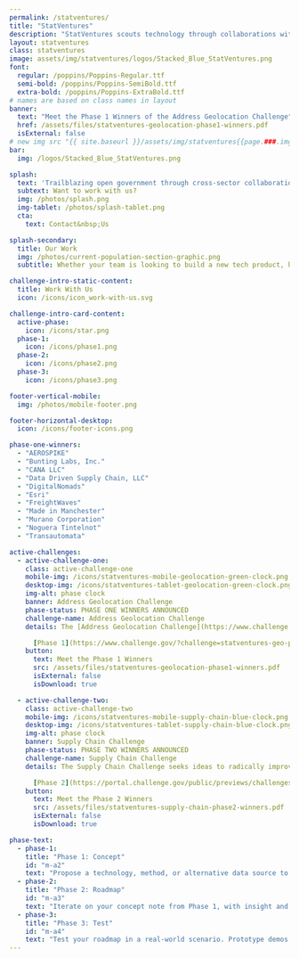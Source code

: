```yaml
---
permalink: /statventures/
title: "StatVentures"
description: "StatVentures scouts technology through collaborations with innovators outside of government to ensure the U.S. Census Bureau continues to provide the highest quality data."
layout: statventures
class: statventures
image: assets/img/statventures/logos/Stacked_Blue_StatVentures.png
font:
  regular: /poppins/Poppins-Regular.ttf
  semi-bold: /poppins/Poppins-SemiBold.ttf
  extra-bold: /poppins/Poppins-ExtraBold.ttf
# names are based on class names in layout
banner:
  text: "Meet the Phase 1 Winners of the Address Geolocation Challenge"
  href: /assets/files/statventures-geolocation-phase1-winners.pdf
  isExternal: false
# new img src "{{ site.baseurl }}/assets/img/statventures{{page.###.img/icon}}"
bar:
  img: /logos/Stacked_Blue_StatVentures.png

splash:
  text: 'Trailblazing open government through cross-sector collaboration, design, and technology.'
  subtext: Want to work with us?
  img: /photos/splash.png
  img-tablet: /photos/splash-tablet.png
  cta:
    text: Contact&nbsp;Us

splash-secondary:
  title: Our Work
  img: /photos/current-population-section-graphic.png
  subtitle: Whether your team is looking to build a new tech product, hire new talent, or integrate design thinking into your process, COIL has a program that can help you do it.

challenge-intro-static-content:
  title: Work With Us
  icon: /icons/icon_work-with-us.svg

challenge-intro-card-content:
  active-phase:
    icon: /icons/star.png
  phase-1:
    icon: /icons/phase1.png
  phase-2:
    icon: /icons/phase2.png
  phase-3:
    icon: /icons/phase3.png

footer-vertical-mobile:
  img: /photos/mobile-footer.png

footer-horizontal-desktop:
  icon: /icons/footer-icons.png

phase-one-winners:
  - "AEROSPIKE"
  - "Bunting Labs, Inc."
  - "CANA LLC"
  - "Data Driven Supply Chain, LLC"
  - "DigitalNomads"
  - "Esri"
  - "FreightWaves"
  - "Made in Manchester"
  - "Murano Corporation"
  - "Noguera Tintelnot"
  - "Transautomata"

active-challenges:
  - active-challenge-one:
    class: active-challenge-one
    mobile-img: /icons/statventures-mobile-geolocation-green-clock.png
    desktop-img: /icons/statventures-tablet-geolocation-green-clock.png
    img-alt: phase clock
    banner: Address Geolocation Challenge
    phase-status: PHASE ONE WINNERS ANNOUNCED
    challenge-name: Address Geolocation Challenge
    details: The [Address Geolocation Challenge](https://www.challenge.gov/?challenge=statventures-geo-phase1) seeks to innovate the ways the Census Bureau geolocates residential addresses, especially in rural and remote locations.<br><br>

      [Phase 1](https://www.challenge.gov/?challenge=statventures-geo-phase1) winners have been announced. [Subscribe](https://public.govdelivery.com/accounts/USCENSUS/signup/38054) to be notified when Phase 2 launches in September 2024.
    button:
      text: Meet the Phase 1 Winners
      src: /assets/files/statventures-geolocation-phase1-winners.pdf
      isExternal: false
      isDownload: true

  - active-challenge-two:
    class: active-challenge-two
    mobile-img: /icons/statventures-mobile-supply-chain-blue-clock.png
    desktop-img: /icons/statventures-tablet-supply-chain-blue-clock.png
    img-alt: phase clock
    banner: Supply Chain Challenge
    phase-status: PHASE TWO WINNERS ANNOUNCED
    challenge-name: Supply Chain Challenge
    details: The Supply Chain Challenge seeks ideas to radically improve the way the Census Bureau measures supply chains, including manufacturing, imports and exports, transportation and delivery of goods, and other key topics.<br><br>

      [Phase 2](https://portal.challenge.gov/public/previews/challenges?challenge=6bb4353a-4495-43cd-a4db-42c9a1a423d8&print=true) winners have been announced. [Subscribe to updates](https://public.govdelivery.com/accounts/USCENSUS/signup/38054) for opportunities to apply to Phase 3 in 2024.
    button:
      text: Meet the Phase 2 Winners
      src: /assets/files/statventures-supply-chain-phase2-winners.pdf
      isExternal: false
      isDownload: true

phase-text:
  - phase-1:
    title: "Phase 1: Concept"
    id: "m-a2"
    text: "Propose a technology, method, or alternative data source to improve U.S. Census Bureau data. Teams with the most innovative and promising ideas will be awarded $10,000 and an invitation to join the Phase 2 StatVentures cohort."
  - phase-2:
    title: "Phase 2: Roadmap"
    id: "m-a3"
    text: "Iterate on your concept note from Phase 1, with insight and feedback from Census Bureau experts. Teams are challenged to develop a clear implementation roadmap and articulate a value proposition. Finalists with the most promising roadmaps will receive awards and be invited to join the Phase 3 cohort. Missed Phase 1? Don’t worry, new “walk-on” teams have the opportunity to join in Phase 2."
  - phase-3:
    title: "Phase 3: Test"
    id: "m-a4"
    text: "Test your roadmap in a real-world scenario. Prototype demos are evaluated on their potential to serve the U.S. Census Bureau’s mission and goals, and ultimately have the opportunity to be awarded additional funds and pursue adoption by the U.S. Census Bureau."
---
```



